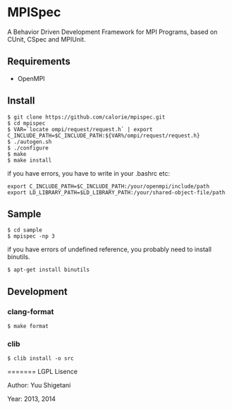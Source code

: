 MPISpec
=======
A Behavior Driven Development Framework for MPI Programs, based on CUnit, CSpec and MPIUnit.

## Requirements

- OpenMPI

## Install

```
$ git clone https://github.com/calorie/mpispec.git
$ cd mpispec
$ VAR=`locate ompi/request/request.h` | export C_INCLUDE_PATH=$C_INCLUDE_PATH:${VAR%/ompi/request/request.h}
$ ./autogen.sh
$ ./configure
$ make
$ make install
```

if you have errors, you have to write in your .bashrc etc:

```
export C_INCLUDE_PATH=$C_INCLUDE_PATH:/your/openmpi/include/path
export LD_LIBRARY_PATH=$LD_LIBRARY_PATH:/your/shared-object-file/path
```

## Sample

```
$ cd sample
$ mpispec -np 3
```

if you have errors of undefined reference, you probably need to install binutils.

```
$ apt-get install binutils
```

## Development

### clang-format

```
$ make format
```

### clib

```
$ clib install -o src
```

=======
LGPL Lisence

Author: Yuu Shigetani

Year:   2013, 2014
